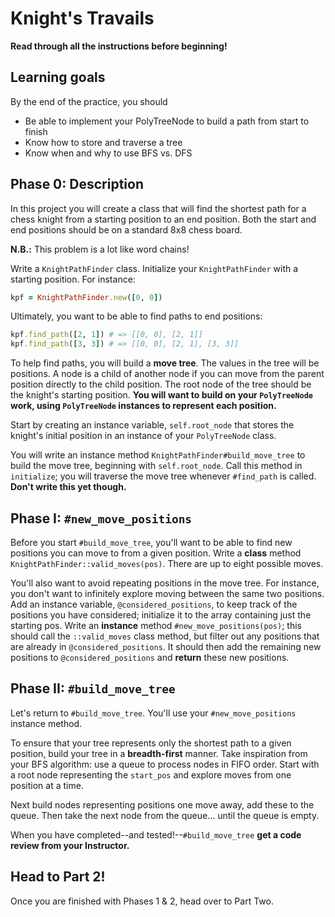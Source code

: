 # Knight's Travails

**Read through all the instructions before beginning!**

## Learning goals

By the end of the practice, you should

- Be able to implement your PolyTreeNode to build a path from start to finish
- Know how to store and traverse a tree
- Know when and why to use BFS vs. DFS

## Phase 0: Description

In this project you will create a class that will find the shortest path for a
chess knight from a starting position to an end position. Both the start and end
positions should be on a standard 8x8 chess board.

**N.B.:** This problem is a lot like word chains!

Write a `KnightPathFinder` class. Initialize your `KnightPathFinder` with a
starting position. For instance:

```ruby
kpf = KnightPathFinder.new([0, 0])
```

Ultimately, you want to be able to find paths to end positions:

```ruby
kpf.find_path([2, 1]) # => [[0, 0], [2, 1]]
kpf.find_path([3, 3]) # => [[0, 0], [2, 1], [3, 3]]
```

To help find paths, you will build a **move tree**. The values in the tree
will be positions. A node is a child of another node if you can move from the
parent position directly to the child position. The root node of the tree should
be the knight's starting position. **You will want to build on your
`PolyTreeNode` work, using `PolyTreeNode` instances to represent each
position.**

Start by creating an instance variable, `self.root_node` that stores the
knight's initial position in an instance of your `PolyTreeNode` class.

You will write an instance method `KnightPathFinder#build_move_tree` to build
the move tree, beginning with `self.root_node`. Call this method in
`initialize`; you will traverse the move tree whenever `#find_path` is called.
**Don't write this yet though.**

## Phase I: `#new_move_positions`

Before you start `#build_move_tree`, you'll want to be able to find new
positions you can move to from a given position. Write a **class** method
`KnightPathFinder::valid_moves(pos)`. There are up to eight possible moves.

You'll also want to avoid repeating positions in the move tree. For instance,
you don't want to infinitely explore moving between the same two positions. Add
an instance variable, `@considered_positions`, to keep track of the positions
you have considered; initialize it to the array containing just the starting
pos. Write an **instance** method `#new_move_positions(pos)`; this should call
the `::valid_moves` class method, but filter out any positions that are already
in `@considered_positions`. It should then add the remaining new positions to
`@considered_positions` and **return** these new positions.

## Phase II: `#build_move_tree`

Let's return to `#build_move_tree`. You'll use your `#new_move_positions`
instance method.

To ensure that your tree represents only the shortest path to a given position,
build your tree in a **breadth-first** manner. Take inspiration from your BFS
algorithm: use a queue to process nodes in FIFO order. Start with a root node
representing the `start_pos` and explore moves from one position at a time.

Next build nodes representing positions one move away, add these to the queue.
Then take the next node from the queue... until the queue is empty.

When you have completed--and tested!--`#build_move_tree` **get a code review
from your Instructor.**

## Head to Part 2!

Once you are finished with Phases 1 & 2, head over to Part Two.
